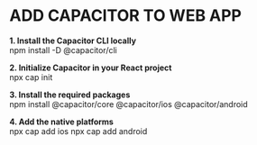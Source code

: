 
# ADD CAPACITOR TO WEB APP

**1. Install the Capacitor CLI locally**<br>
npm install -D @capacitor/cli

**2. Initialize Capacitor in your React project**<br>
npx cap init

**3. Install the required packages**<br>
npm install @capacitor/core @capacitor/ios @capacitor/android

**4. Add the native platforms**<br>
npx cap add ios
npx cap add android
